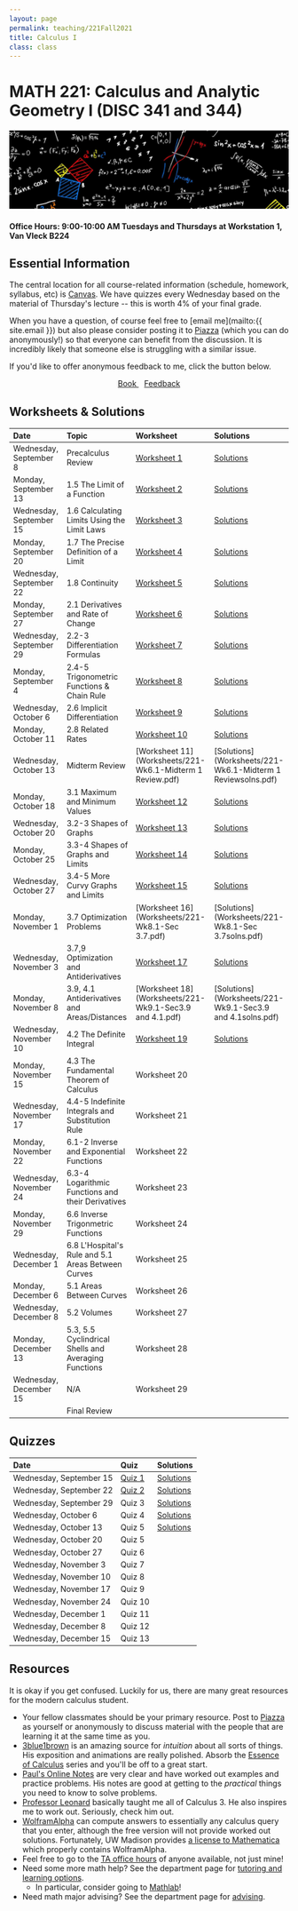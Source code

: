 ```yaml
---
layout: page
permalink: teaching/221Fall2021
title: Calculus I
class: class
---
```


# MATH 221: Calculus and Analytic Geometry I (DISC 341 and 344)
![fire calculus picture](/images/projects/calculus1.jpg)

#### **Office Hours:**  9:00-10:00 AM Tuesdays and Thursdays at Workstation 1, Van Vleck B224

## Essential Information

The central location for all course-related information (schedule, homework, syllabus, etc) is [Canvas](https://canvas.wisc.edu/courses/261730). We have quizzes every Wednesday based on the material of Thursday's lecture -- this is worth 4% of your final grade.

When you have a question, of course feel free to [email me](mailto:{{ site.email }}) but also please consider posting it to [Piazza](https://piazza.com/class/kt4qkk7ybq74jg) (which you can do anonymously!) so that everyone can benefit from the discussion. It is incredibly likely that someone else is struggling with a similar issue. 

If you'd like to offer anonymous feedback to me, click the button below.

<div class="button-container" style="text-align: center">
    <a href="https://www.cengage.com/c/calculus-8e-stewart/9781285740621PF/" class="button" style="margin:5px">
    <i class="fas fa-book"></i>
    Book
    </a>
    <a href="https://forms.gle/vWJiy4654gcWQoDA8" class="button" style="margin:5px">
    <i class="fas fa-comment"></i>
    Feedback
    </a>
</div>


## Worksheets & Solutions

| Date | Topic | Worksheet |  Solutions |
| :--------- | :---------  | :-----  | :---- |
| Wednesday, September 8   | Precalculus Review | [Worksheet 1](Worksheets/221-Wk1.1-Precalc.pdf) | [Solutions](Worksheets/221-Wk1.1-Precalcsolns.pdf) | 
| Monday, September 13 | 1.5 The Limit of a Function | [Worksheet 2](Worksheets/221-Wk1.2-Sec1.5.pdf) | [Solutions](Worksheets/221-Wk1.2-Sec1.5solns.pdf)  | 
| Wednesday, September 15 | 1.6 Calculating Limits Using the Limit Laws | [Worksheet 3](Worksheets/221-Wk2.1-Sec1.6.pdf) | [Solutions](Worksheets/221-Wk2.1-Sec1.6solns.pdf)  | 
| Monday, September 20 | 1.7 The Precise Definition of a Limit | [Worksheet 4](Worksheets/221-Wk2.2-Sec1.7.pdf) | [Solutions](Worksheets/221-Wk2.2-Sec1.7solns.pdf)  | 
| Wednesday, September 22 | 1.8 Continuity | [Worksheet 5](Worksheets/221-Wk3.1-Sec1.8.pdf) | [Solutions](Worksheets/221-Wk3.1-Sec1.8solns.pdf)  |
| Monday, September 27| 2.1 Derivatives and Rate of Change | [Worksheet 6](Worksheets/221-Wk3.2-Sec2.1.pdf) | [Solutions](Worksheets/221-Wk3.2-Sec2.1solns.pdf) | 
| Wednesday, September 29 | 2.2-3 Differentiation Formulas | [Worksheet 7](221-Wk4.1-Sec2.2and2.3.pdf) | [Solutions](221-Wk4.1-Sec2.2and2.3solns.pdf) |
| Monday, September 4 | 2.4-5 Trigonometric Functions & Chain Rule | [Worksheet 8](Worksheets/221-Wk4.1-Sec2.2and2.3.pdf) | [Solutions](Worksheets/221-Wk4.1-Sec2.2and2.3solns.pdf) |
| Wednesday, October 6 | 2.6 Implicit Differentiation | [Worksheet 9](Worksheets/221-Wk5.1-Sec2.5,2.6.pdf) | [Solutions](Worksheets/221-Wk5.1-Sec2.5,2.6solns.pdf) |
| Monday, October 11 | 2.8 Related Rates| [Worksheet 10](Worksheets/221-Wk5.2-Sec2.6,2.8.pdf) | [Solutions](Worksheets/221-Wk5.2-Sec2.6,2.8solns.pdf)|
| Wednesday, October 13 | Midterm Review | [Worksheet 11](Worksheets/221-Wk6.1-Midterm 1 Review.pdf) | [Solutions](Worksheets/221-Wk6.1-Midterm 1 Reviewsolns.pdf) |
| Monday, October 18 | 3.1 Maximum and Minimum Values | [Worksheet 12](Worksheets/221-Wk6.2-Sec.2.8,3.1,3.2.pdf) | [Solutions](Worksheets/221-Wk6.2-Sec.2.8,3.1,3.2solns.pdf) |
| Wednesday, October 20 | 3.2-3 Shapes of Graphs | [Worksheet 13](Worksheets/221-Wk6.2-Sec.2.8,3.1,3.2.pdf) | [Solutions](Worksheets/221-Wk6.2-Sec.2.8,3.1,3.2solns.pdf) |
| Monday, October 25 | 3.3-4 Shapes of Graphs and Limits  | [Worksheet 14](Worksheets/221-Wk7.1-Sec3.3,3.4.pdf) | [Solutions](Worksheets/221-Wk7.1-Sec3.3,3.4solns.pdf) |
| Wednesday, October 27 | 3.4-5 More Curvy Graphs and Limits  | [Worksheet 15](Worksheets/221-Wk7.2-Sec3.4,3.5.pdf) | [Solutions](Worksheets/221-Wk7.2-Sec3.4,3.5solns.pdf) |
| Monday, November 1 | 3.7 Optimization Problems | [Worksheet 16](Worksheets/221-Wk8.1-Sec 3.7.pdf) | [Solutions](Worksheets/221-Wk8.1-Sec 3.7solns.pdf) |
| Wednesday, November 3 | 3.7,9 Optimization and Antiderivatives  | [Worksheet 17](Worksheets/221-Wk8.2-Sec3.7and3.9.pdf) | [Solutions](Worksheets/221-Wk8.2-Sec3.7and3.9solns.pdf) |
| Monday, November 8 | 3.9, 4.1 Antiderivatives and Areas/Distances | [Worksheet 18](Worksheets/221-Wk9.1-Sec3.9 and 4.1.pdf) | [Solutions](Worksheets/221-Wk9.1-Sec3.9 and 4.1solns.pdf) |
| Wednesday, November 10 | 4.2 The Definite Integral | [Worksheet 19](Worksheets/221-Wk9.2-Sec4.2.pdf) | [Solutions](221-Wk9.2-Sec4.2solns.pdf) |
| Monday, November 15 | 4.3 The Fundamental Theorem of Calculus| Worksheet 20 |  |
| Wednesday, November 17 | 4.4-5 Indefinite Integrals and Substitution Rule  | Worksheet 21 |  |
| Monday, November 22 | 6.1-2 Inverse and Exponential Functions | Worksheet 22 |  |
| Wednesday, November 24 | 6.3-4 Logarithmic Functions and their Derivatives | Worksheet 23 | |
| Monday, November 29 | 6.6 Inverse Trigonmetric Functions | Worksheet 24 |  |
| Wednesday, December 1 | 6.8 L'Hospital's Rule and 5.1 Areas Between Curves | Worksheet 25 |  |
| Monday, December 6 | 5.1 Areas Between Curves | Worksheet 26 |  |
| Wednesday, December 8 | 5.2 Volumes | Worksheet 27 |
| Monday, December 13 | 5.3, 5.5 Cyclindrical Shells and Averaging Functions | Worksheet 28 |  |
| Wednesday, December 15 | N/A | Worksheet 29 |  |
| | Final Review |   |


## Quizzes

| Date | Quiz | Solutions |
| :--------- | :-----  | :---- |
| Wednesday, September 15 |  [Quiz 1](/Quizzes/Quiz_1.pdf) | [Solutions](/Quizzes/Quiz_1_Solution.pdf)  | 
| Wednesday, September 22 |  [Quiz 2](/Quizzes/Quiz_2.png) | [Solutions](/Quizzes/Quiz_2_Solution.pdf)  |
| Wednesday, September 29 |  Quiz 3 | [Solutions](/Quizzes/Quiz_3_Solution.pdf) |
| Wednesday, October 6 |  Quiz 4 | [Solutions](/Quizzes/Quiz_4_Solution.pdf) |
| Wednesday, October 13  | Quiz 5 | [Solutions](/Quizzes/Quiz_5_Solution.pdf) |
| Wednesday, October 20 |  Quiz 5 |  |
| Wednesday, October 27 |  Quiz 6 |  |
| Wednesday, November 3 |  Quiz 7 |  |
| Wednesday, November 10 |  Quiz 8 |  |
| Wednesday, November 17 |  Quiz 9 |  |
| Wednesday, November 24 |  Quiz 10  |
| Wednesday, December 1 |  Quiz 11 |  |
| Wednesday, December 8 |  Quiz 12 |
| Wednesday, December 15 | Quiz 13 |  |


## Resources

It is okay if you get confused. Luckily for us, there are many great resources for the modern calculus student. 

- Your fellow classmates should be your primary resource. Post to [Piazza](https://piazza.com/class/kt4qkk7ybq74jg) as yourself or anonymously to discuss material with the people that are learning it at the same time as you.
- [3blue1brown](https://www.youtube.com/channel/UCYO_jab_esuFRV4b17AJtAw) is an amazing source for *intuition* about all sorts of things. His exposition and animations are really polished. Absorb the [Essence of Calculus](https://www.youtube.com/watch?v=WUvTyaaNkzM&list=PLZHQObOWTQDMsr9K-rj53DwVRMYO3t5Yr) series and you'll be off to a great start.
- [Paul's Online Notes](https://tutorial.math.lamar.edu/classes/calci/calci.aspx) are very clear and have worked out examples and practice problems. His notes are good at getting to the *practical* things you need to know to solve problems.
- [Professor Leonard](https://www.youtube.com/channel/UCoHhuummRZaIVX7bD4t2czg) basically taught me all of Calculus 3. He also inspires me to work out. Seriously, check him out.
- [WolframAlpha](https://www.wolframalpha.com/) can compute answers to essentially any calculus query that you enter, although the free version will not provide worked out solutions. Fortunately, UW Madison provides [a license to Mathematica](https://software.wisc.edu/cgi-bin/ssl/csl_download.cgi) which properly contains WolframAlpha.
- Feel free to go to the [TA office hours](https://canvas.wisc.edu/courses/212363/pages/office-hours?module_item_id=2833122) of anyone available, not just mine!
- Need some more math help? See the department page for [tutoring and learning options](https://math.wisc.edu/undergraduate/mlc/).
  - In particular, consider going to [Mathlab](https://www.math.wisc.edu/undergraduate/mathlab)!
- Need math major advising? See the department page for [advising](https://www.math.wisc.edu/undergraduate/advising).
